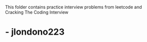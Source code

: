 This folder contains practice interview problems from leetcode and Cracking The Coding Interview

# - jlondono223
